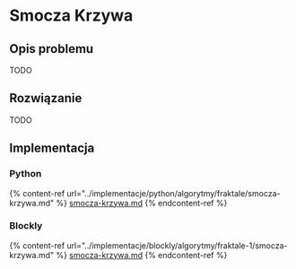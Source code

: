 # Smocza Krzywa

## Opis problemu

TODO

## Rozwiązanie

TODO

## Implementacja

### Python

{% content-ref url="../implementacje/python/algorytmy/fraktale/smocza-krzywa.md" %}
[smocza-krzywa.md](../implementacje/python/algorytmy/fraktale/smocza-krzywa.md)
{% endcontent-ref %}

### Blockly

{% content-ref url="../implementacje/blockly/algorytmy/fraktale-1/smocza-krzywa.md" %}
[smocza-krzywa.md](../implementacje/blockly/algorytmy/fraktale-1/smocza-krzywa.md)
{% endcontent-ref %}
